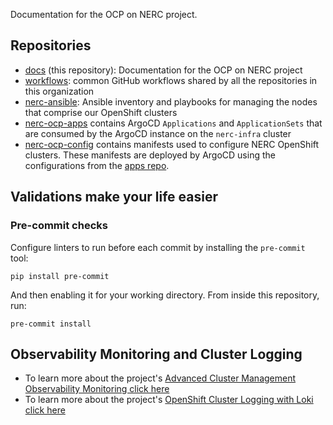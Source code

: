 Documentation for the OCP on NERC project.

## Repositories

- [docs][] (this repository): Documentation for the OCP on NERC project
- [workflows][]: common GitHub workflows shared by all the repositories in this organization
- [nerc-ansible][]: Ansible inventory and playbooks for managing the nodes that comprise our OpenShift clusters
- [nerc-ocp-apps][] contains ArgoCD `Applications` and `ApplicationSets` that are consumed by the ArgoCD instance on the `nerc-infra` cluster
- [nerc-ocp-config][] contains manifests used to configure NERC OpenShift clusters. These manifests are deployed by ArgoCD using the configurations from the [apps repo][nerc-ocp-apps].

[docs]: https://github.com/ocp-on-nerc/docs
[workflows]: https://github.com/ocp-on-nerc/workflows
[nerc-ansible]: https://github.com/ocp-on-nerc/nerc-ansible
[nerc-ocp-apps]: https://github.com/ocp-on-nerc/nerc-ocp-apps
[nerc-ocp-config]: https://github.com/ocp-on-nerc/nerc-ocp-config

## Validations make your life easier

### Pre-commit checks

Configure linters to run before each commit by installing the
`pre-commit` tool:

```
pip install pre-commit
```

And then enabling it for your working directory. From inside this
repository, run:

```
pre-commit install
```

## Observability Monitoring and Cluster Logging

- To learn more about the project's [Advanced Cluster Management Observability Monitoring click here](monitoring-and-logging.md#monitoring)
- To learn more about the project's [OpenShift Cluster Logging with Loki click here](monitoring-and-logging.md#logging)
